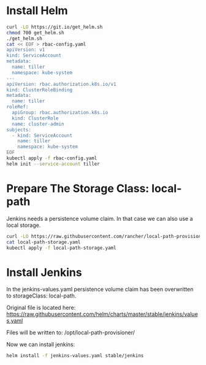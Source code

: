 # Install Helm

```sh
curl -LO https://git.io/get_helm.sh
chmod 700 get_helm.sh
./get_helm.sh
cat << EOF > rbac-config.yaml
apiVersion: v1
kind: ServiceAccount
metadata:
  name: tiller
  namespace: kube-system
---
apiVersion: rbac.authorization.k8s.io/v1
kind: ClusterRoleBinding
metadata:
  name: tiller
roleRef:
  apiGroup: rbac.authorization.k8s.io
  kind: ClusterRole
  name: cluster-admin
subjects:
  - kind: ServiceAccount
    name: tiller
    namespace: kube-system
EOF
kubectl apply -f rbac-config.yaml
helm init --service-account tiller
```

# Prepare The Storage Class: local-path

Jenkins needs a persistence volume claim. In that case we can also use a local storage. 

```sh
curl -LO https://raw.githubusercontent.com/rancher/local-path-provisioner/master/deploy/local-path-storage.yaml
cat local-path-storage.yaml 
kubectl apply -f local-path-storage.yaml 
```

# Install Jenkins

In the jenkins-values.yaml persistence volume claim has been overwritten to storageClass: local-path.

Original file is located here: https://raw.githubusercontent.com/helm/charts/master/stable/jenkins/values.yaml

Files will be written to: /opt/local-path-provisioner/

Now we can install jenkins:

```sh
helm install -f jenkins-values.yaml stable/jenkins
```




